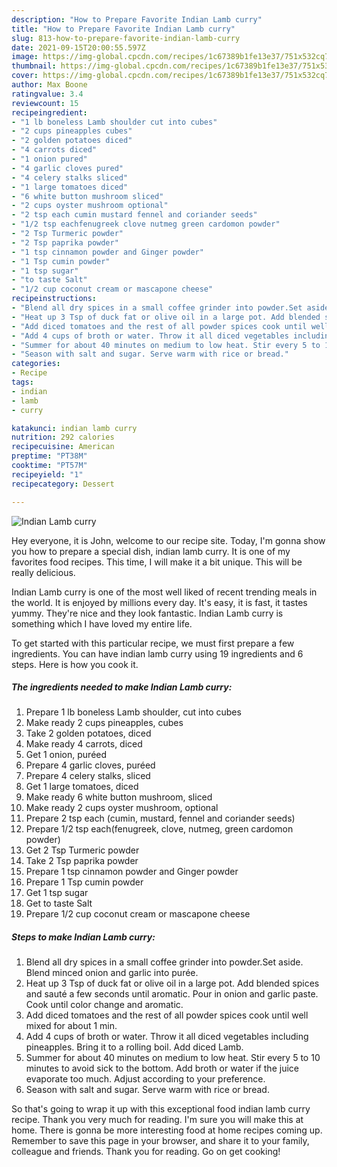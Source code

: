 ```yaml
---
description: "How to Prepare Favorite Indian Lamb curry"
title: "How to Prepare Favorite Indian Lamb curry"
slug: 813-how-to-prepare-favorite-indian-lamb-curry
date: 2021-09-15T20:00:55.597Z
image: https://img-global.cpcdn.com/recipes/1c67389b1fe13e37/751x532cq70/indian-lamb-curry-recipe-main-photo.jpg
thumbnail: https://img-global.cpcdn.com/recipes/1c67389b1fe13e37/751x532cq70/indian-lamb-curry-recipe-main-photo.jpg
cover: https://img-global.cpcdn.com/recipes/1c67389b1fe13e37/751x532cq70/indian-lamb-curry-recipe-main-photo.jpg
author: Max Boone
ratingvalue: 3.4
reviewcount: 15
recipeingredient:
- "1 lb boneless Lamb shoulder cut into cubes"
- "2 cups pineapples cubes"
- "2 golden potatoes diced"
- "4 carrots diced"
- "1 onion pured"
- "4 garlic cloves pured"
- "4 celery stalks sliced"
- "1 large tomatoes diced"
- "6 white button mushroom sliced"
- "2 cups oyster mushroom optional"
- "2 tsp each cumin mustard fennel and coriander seeds"
- "1/2 tsp eachfenugreek clove nutmeg green cardomon powder"
- "2 Tsp Turmeric powder"
- "2 Tsp paprika powder"
- "1 tsp cinnamon powder and Ginger powder"
- "1 Tsp cumin powder"
- "1 tsp sugar"
- "to taste Salt"
- "1/2 cup coconut cream or mascapone cheese"
recipeinstructions:
- "Blend all dry spices in a small coffee grinder into powder.Set aside. Blend minced onion and garlic into purée."
- "Heat up 3 Tsp of duck fat or olive oil in a large pot. Add blended spices and sauté a few seconds until aromatic. Pour in onion and garlic paste. Cook until color change and aromatic."
- "Add diced tomatoes and the rest of all powder spices cook until well mixed for about 1 min."
- "Add 4 cups of broth or water. Throw it all diced vegetables including pineapples. Bring it to a rolling boil. Add diced Lamb."
- "Summer for about 40 minutes on medium to low heat. Stir every 5 to 10 minutes to avoid sick to the bottom. Add broth or water if the juice evaporate too much. Adjust according to your preference."
- "Season with salt and sugar. Serve warm with rice or bread."
categories:
- Recipe
tags:
- indian
- lamb
- curry

katakunci: indian lamb curry 
nutrition: 292 calories
recipecuisine: American
preptime: "PT38M"
cooktime: "PT57M"
recipeyield: "1"
recipecategory: Dessert

---
```



![Indian Lamb curry](https://img-global.cpcdn.com/recipes/1c67389b1fe13e37/751x532cq70/indian-lamb-curry-recipe-main-photo.jpg)

Hey everyone, it is John, welcome to our recipe site. Today, I'm gonna show you how to prepare a special dish, indian lamb curry. It is one of my favorites food recipes. This time, I will make it a bit unique. This will be really delicious.

Indian Lamb curry is one of the most well liked of recent trending meals in the world. It is enjoyed by millions every day. It's easy, it is fast, it tastes yummy. They're nice and they look fantastic. Indian Lamb curry is something which I have loved my entire life.




To get started with this particular recipe, we must first prepare a few ingredients. You can have indian lamb curry using 19 ingredients and 6 steps. Here is how you cook it.

<!--inarticleads1-->

##### The ingredients needed to make Indian Lamb curry:

1. Prepare 1 lb boneless Lamb shoulder, cut into cubes
1. Make ready 2 cups pineapples, cubes
1. Take 2 golden potatoes, diced
1. Make ready 4 carrots, diced
1. Get 1 onion, puréed
1. Prepare 4 garlic cloves, puréed
1. Prepare 4 celery stalks, sliced
1. Get 1 large tomatoes, diced
1. Make ready 6 white button mushroom, sliced
1. Make ready 2 cups oyster mushroom, optional
1. Prepare 2 tsp each (cumin, mustard, fennel and coriander seeds)
1. Prepare 1/2 tsp each(fenugreek, clove, nutmeg, green cardomon powder)
1. Get 2 Tsp Turmeric powder
1. Take 2 Tsp paprika powder
1. Prepare 1 tsp cinnamon powder and Ginger powder
1. Prepare 1 Tsp cumin powder
1. Get 1 tsp sugar
1. Get to taste Salt
1. Prepare 1/2 cup coconut cream or mascapone cheese




<!--inarticleads2-->

##### Steps to make Indian Lamb curry:

1. Blend all dry spices in a small coffee grinder into powder.Set aside. Blend minced onion and garlic into purée.
1. Heat up 3 Tsp of duck fat or olive oil in a large pot. Add blended spices and sauté a few seconds until aromatic. Pour in onion and garlic paste. Cook until color change and aromatic.
1. Add diced tomatoes and the rest of all powder spices cook until well mixed for about 1 min.
1. Add 4 cups of broth or water. Throw it all diced vegetables including pineapples. Bring it to a rolling boil. Add diced Lamb.
1. Summer for about 40 minutes on medium to low heat. Stir every 5 to 10 minutes to avoid sick to the bottom. Add broth or water if the juice evaporate too much. Adjust according to your preference.
1. Season with salt and sugar. Serve warm with rice or bread.




So that's going to wrap it up with this exceptional food indian lamb curry recipe. Thank you very much for reading. I'm sure you will make this at home. There is gonna be more interesting food at home recipes coming up. Remember to save this page in your browser, and share it to your family, colleague and friends. Thank you for reading. Go on get cooking!
